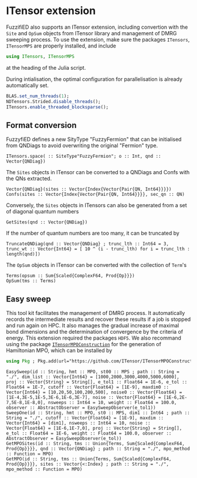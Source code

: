 # ITensor extension

FuzzifiED also supports an ITensor extension, including convertion with the `Site` and `OpSum` objects from ITensor library and management of DMRG sweeping process. To use the extension, make sure the packages `ITensors`, `ITensorMPS` are properly installed, and include
```julia
using ITensors, ITensorMPS
```
at the heading of the Julia script.

During intialisation, the optimal configuration for parallelisation is already automatically set.
```julia
BLAS.set_num_threads(1);
NDTensors.Strided.disable_threads();
ITensors.enable_threaded_blocksparse();
```

## Format conversion

FuzzyfiED defines a new SityType "FuzzyFermion" that can be initialised from QNDiags to avoid overwriting the original "Fermion" type.
```@docs
ITensors.space( :: SiteType"FuzzyFermion"; o :: Int, qnd :: Vector{QNDiag})
```

The `Sites` objects in ITensor can be converted to a QNDiags and Confs with the QNs extracted. 
```@docs
Vector{QNDiag}(sites :: Vector{Index{Vector{Pair{QN, Int64}}}})
Confs(sites :: Vector{Index{Vector{Pair{QN, Int64}}}}, sec_qn :: QN)
```
Conversely, the  `Sites` objects in ITensors can also be generated from a set of diagonal quantum numbers 
```@docs
GetSites(qnd :: Vector{QNDiag})
```
If the number of quantum numbers are too many, it can be truncated by 
```@docs
TruncateQNDiag(qnd :: Vector{QNDiag} ; trunc_lth :: Int64 = 3, trunc_wt :: Vector{Int64} = [ 10 ^ (i - trunc_lth) for i = trunc_lth : length(qnd)]) 
```

The `OpSum` objects in ITensor can be converted with the collection of `Term`'s
```@docs
Terms(opsum :: Sum{Scaled{ComplexF64, Prod{Op}}})
OpSum(tms :: Terms)
```

## Easy sweep

This tool kit facilitates the management of DMRG process. It automatically records the intermediate results and recover these results if a job is stopped and run again on HPC. It also manages the gradual increase of maximal bond dimensions and the determination of convergence by the criteria of energy. This extension required the packages `HDF5`. We also recommand using the package [`ITensorMPOConstruction`](https://github.com/ITensor/ITensorMPOConstruction.jl) for the generation of Hamiltonian MPO, which can be installed by 
```julia
using Pkg ; Pkg.add(url="https://github.com/ITensor/ITensorMPOConstruction.jl.git")
```

```@docs
EasySweep(id :: String, hmt :: MPO, st00 :: MPS ; path :: String = "./", dim_list :: Vector{Int64} = [1000,2000,3000,4000,5000,6000], proj :: Vector{String} = String[], e_tol1 :: Float64 = 1E-6, e_tol :: Float64 = 1E-7, cutoff :: Vector{Float64} = [1E-9], maxdim0 :: Vector{Int64} = [10,20,50,100,200,500], noise0 :: Vector{Float64} = [1E-4,3E-5,1E-5,3E-6,1E-6,3E-7], noise :: Vector{Float64} = [1E-6,2E-7,5E-8,1E-8,0], nsweeps :: Int64 = 10, weight :: Float64 = 100.0, observer :: AbstractObserver = EasySweepObserver(e_tol1))
SweepOne(id :: String, hmt :: MPO, st0 :: MPS, dim1 :: Int64 ; path :: String = "./", cutoff :: Vector{Float64} = [1E-9], maxdim :: Vector{Int64} = [dim1], nsweeps :: Int64 = 10, noise :: Vector{Float64} = [1E-6,1E-7,0], proj :: Vector{String} = String[], e_tol :: Float64 = 1E-6, weight :: Float64 = 100.0, observer :: AbstractObserver = EasySweepObserver(e_tol))
GetMPOSites(id :: String, tms :: Union{Terms, Sum{Scaled{ComplexF64, Prod{Op}}}}, qnd :: Vector{QNDiag} ; path :: String = "./", mpo_method :: Function = MPO)
GetMPO(id :: String, tms :: Union{Terms, Sum{Scaled{ComplexF64, Prod{Op}}}}, sites :: Vector{<:Index} ; path :: String = "./", mpo_method :: Function = MPO)
```
